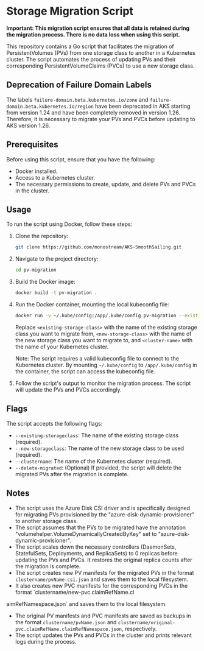 # Storage Migration Script

**Important: This migration script ensures that all data is retained during the migration process. There is no data loss when using this script.**

This repository contains a Go script that facilitates the migration of PersistentVolumes (PVs) from one storage class to another in a Kubernetes cluster. The script automates the process of updating PVs and their corresponding PersistentVolumeClaims (PVCs) to use a new storage class.

## Deprecation of Failure Domain Labels

The labels `failure-domain.beta.kubernetes.io/zone` and `failure-domain.beta.kubernetes.io/region` have been deprecated in AKS starting from version 1.24 and have been completely removed in version 1.26. Therefore, it is necessary to migrate your PVs and PVCs before updating to AKS version 1.26.

## Prerequisites

Before using this script, ensure that you have the following:

- Docker installed.
- Access to a Kubernetes cluster.
- The necessary permissions to create, update, and delete PVs and PVCs in the cluster.

## Usage

To run the script using Docker, follow these steps:

1. Clone the repository:

   ```bash
   git clone https://github.com/monostream/AKS-SmoothSailing.git
   ```

2. Navigate to the project directory:

   ```bash
   cd pv-migration
   ```

3. Build the Docker image:

   ```bash
   docker build -t pv-migration .
   ```

4. Run the Docker container, mounting the local kubeconfig file:

   ```bash
   docker run -v ~/.kube/config:/app/.kube/config pv-migration --existing-storageclass <existing-storage-class> --new-storageclass <new-storage-class> --clustername <cluster-name>
   ```

   Replace `<existing-storage-class>` with the name of the existing storage class you want to migrate from, `<new-storage-class>` with the name of the new storage class you want to migrate to, and `<cluster-name>` with the name of your Kubernetes cluster.

   Note: The script requires a valid kubeconfig file to connect to the Kubernetes cluster. By mounting `~/.kube/config` to `/app/.kube/config` in the container, the script can access the kubeconfig file.

5. Follow the script's output to monitor the migration process. The script will update the PVs and PVCs accordingly.

## Flags

The script accepts the following flags:

- `--existing-storageclass`: The name of the existing storage class (required).
- `--new-storageclass`: The name of the new storage class to be used (required).
- `--clustername`: The name of the Kubernetes cluster (required).
- `--delete-migrated`: (Optional) If provided, the script will delete the migrated PVs after the migration is complete.

## Notes

- The script uses the Azure Disk CSI driver and is specifically designed for migrating PVs provisioned by the "azure-disk-dynamic-provisioner" to another storage class.
- The script assumes that the PVs to be migrated have the annotation "volumehelper.VolumeDynamicallyCreatedByKey" set to "azure-disk-dynamic-provisioner".
- The script scales down the necessary controllers (DaemonSets, StatefulSets, Deployments, and ReplicaSets) to 0 replicas before updating the PVs and PVCs. It restores the original replica counts after the migration is complete.
- The script creates new PV manifests for the migrated PVs in the format `clustername/pvName-csi.json` and saves them to the local filesystem.
- It also creates new PVC manifests for the corresponding PVCs in the format `clustername/new-pvc.claimRefName.cl

aimRefNamespace.json` and saves them to the local filesystem.
- The original PV manifests and PVC manifests are saved as backups in the format `clustername/pvName.json` and `clustername/original-pvc.claimRefName.claimRefNamespace.json`, respectively.
- The script updates the PVs and PVCs in the cluster and prints relevant logs during the process.